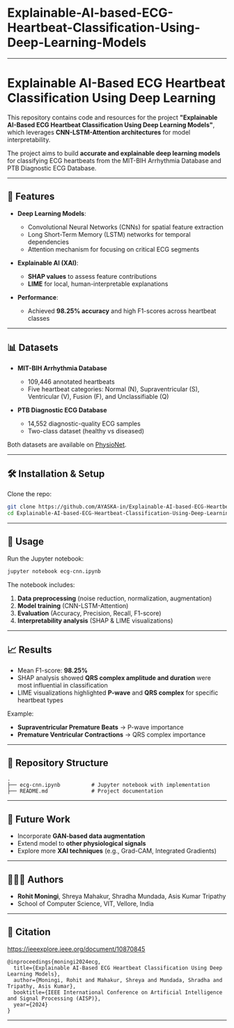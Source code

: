 # Explainable-AI-based-ECG-Heartbeat-Classification-Using-Deep-Learning-Models

---

# Explainable AI-Based ECG Heartbeat Classification Using Deep Learning

This repository contains code and resources for the project **"Explainable AI-Based ECG Heartbeat Classification Using Deep Learning Models"**, which leverages **CNN-LSTM-Attention architectures** for model interpretability.

The project aims to build **accurate and explainable deep learning models** for classifying ECG heartbeats from the MIT-BIH Arrhythmia Database and PTB Diagnostic ECG Database.

---

## 🚀 Features

* **Deep Learning Models**:

  * Convolutional Neural Networks (CNNs) for spatial feature extraction
  * Long Short-Term Memory (LSTM) networks for temporal dependencies
  * Attention mechanism for focusing on critical ECG segments
* **Explainable AI (XAI)**:

  * **SHAP values** to assess feature contributions
  * **LIME** for local, human-interpretable explanations
* **Performance**:

  * Achieved **98.25% accuracy** and high F1-scores across heartbeat classes

---

## 📊 Datasets

* **MIT-BIH Arrhythmia Database**

  * 109,446 annotated heartbeats
  * Five heartbeat categories: Normal (N), Supraventricular (S), Ventricular (V), Fusion (F), and Unclassifiable (Q)
* **PTB Diagnostic ECG Database**

  * 14,552 diagnostic-quality ECG samples
  * Two-class dataset (healthy vs diseased)

Both datasets are available on [PhysioNet](https://physionet.org/).

---

## 🛠️ Installation & Setup

Clone the repo:

```bash
git clone https://github.com/AYASKA-in/Explainable-AI-based-ECG-Heartbeat-Classification-Using-Deep-Learning-Models.git
cd Explainable-AI-based-ECG-Heartbeat-Classification-Using-Deep-Learning-Models
```



---

## 📓 Usage

Run the Jupyter notebook:

```bash
jupyter notebook ecg-cnn.ipynb
```

The notebook includes:

1. **Data preprocessing** (noise reduction, normalization, augmentation)
2. **Model training** (CNN-LSTM-Attention)
3. **Evaluation** (Accuracy, Precision, Recall, F1-score)
4. **Interpretability analysis** (SHAP & LIME visualizations)

---

## 📈 Results

* Mean F1-score: **98.25%**
* SHAP analysis showed **QRS complex amplitude and duration** were most influential in classification
* LIME visualizations highlighted **P-wave** and **QRS complex** for specific heartbeat types

Example:

* **Supraventricular Premature Beats** → P-wave importance
* **Premature Ventricular Contractions** → QRS complex importance

---

## 📂 Repository Structure

```
.
├── ecg-cnn.ipynb          # Jupyter notebook with implementation
├── README.md              # Project documentation

```

---

## 📌 Future Work

* Incorporate **GAN-based data augmentation**
* Extend model to **other physiological signals**
* Explore more **XAI techniques** (e.g., Grad-CAM, Integrated Gradients)

---

## 🧑‍🤝‍🧑 Authors

* **Rohit Moningi**, Shreya Mahakur, Shradha Mundada, Asis Kumar Tripathy
* School of Computer Science, VIT, Vellore, India

---

## 📜 Citation
https://ieeexplore.ieee.org/document/10870845

```
@inproceedings{moningi2024ecg,
  title={Explainable AI-Based ECG Heartbeat Classification Using Deep Learning Models},
  author={Moningi, Rohit and Mahakur, Shreya and Mundada, Shradha and Tripathy, Asis Kumar},
  booktitle={IEEE International Conference on Artificial Intelligence and Signal Processing (AISP)},
  year={2024}
}
```

---
